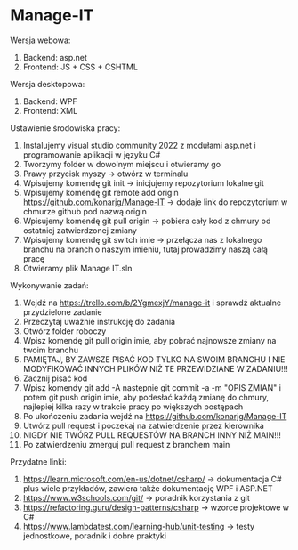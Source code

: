 # Manage-IT
Wersja webowa:
1. Backend: asp.net
2. Frontend: JS + CSS + CSHTML

Wersja desktopowa:
1. Backend: WPF
2. Frontend: XML

Ustawienie środowiska pracy:
1. Instalujemy visual studio community 2022 z modułami asp.net i programowanie aplikacji w języku C#
2. Tworzymy folder w dowolnym miejscu i otwieramy go
3. Prawy przycisk myszy -> otwórz w terminalu
4. Wpisujemy komendę git init -> inicjujemy repozytorium lokalne git
5. Wpisujemy komendę git remote add origin https://github.com/konarjg/Manage-IT -> dodaje link do repozytorium w chmurze github pod nazwą origin
6. Wpisujemy komendę git pull origin -> pobiera cały kod z chmury od ostatniej zatwierdzonej zmiany
7. Wpisujemy komendę git switch imie -> przełącza nas z lokalnego branchu na branch o naszym imieniu, tutaj prowadzimy naszą całą pracę
8. Otwieramy plik Manage IT.sln

Wykonywanie zadań:
1. Wejdź na https://trello.com/b/2YgmexjY/manage-it i sprawdź aktualne przydzielone zadanie
2. Przeczytaj uważnie instrukcję do zadania
3. Otwórz folder roboczy
4. Wpisz komendę git pull origin imie, aby pobrać najnowsze zmiany na twoim branchu
5. PAMIĘTAJ, BY ZAWSZE PISAĆ KOD TYLKO NA SWOIM BRANCHU I NIE MODYFIKOWAĆ INNYCH PLIKÓW NIŻ TE PRZEWIDZIANE W ZADANIU!!!
6. Zacznij pisać kod
8. Wpisz komendy git add -A następnie git commit -a -m "OPIS ZMIAN" i potem git push origin imie, aby podesłać każdą zmianę do chmury, najlepiej kilka razy w trakcie pracy po większych postępach
9. Po ukończeniu zadania wejdź na https://github.com/konarjg/Manage-IT
10. Utwórz pull request i poczekaj na zatwierdzenie przez kierownika
11. NIGDY NIE TWÓRZ PULL REQUESTÓW NA BRANCH INNY NIŻ MAIN!!!
12. Po zatwierdzeniu zmerguj pull request z branchem main

Przydatne linki:
1. https://learn.microsoft.com/en-us/dotnet/csharp/ -> dokumentacja C# plus wiele przykładów, zawiera także dokumentację WPF i ASP.NET
2. https://www.w3schools.com/git/ -> poradnik korzystania z git
3. https://refactoring.guru/design-patterns/csharp -> wzorce projektowe w C#
4. https://www.lambdatest.com/learning-hub/unit-testing -> testy jednostkowe, poradnik i dobre praktyki
